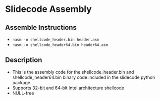 # Slidecode Assembly

## Assemble Instructions
- `nasm -o shellcode_header.bin header.asm`
- `nasm -o shellcode_header64.bin header64.asm`

## Description
- This is the assembly code for the shellcode_header.bin and shellcode_header64.bin binary code included in the slidecode python package.
- Supports 32-bit and 64-bit Intel architecture shellcode
- NULL-free
